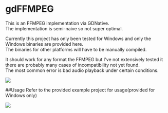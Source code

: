 # gdFFMPEG

This is an FFMPEG implementation via GDNative.   
The implementation is semi-naive so not super optimal.  
  
Currently this project has only been tested for Windows and only the Windows binaries are provided here.  
The binaries for other platforms will have to be manually compiled.
  
It should work for any format the FFMPEG but I've not extensively tested it there are probably many cases of incompatibility not yet found.  
The most common error is bad audio playback under certain conditions.  
  
![](https://i.imgur.com/TRur6KL.png)
  
##Usage
Refer to the provided example project for usage(provided for Windows only)  

![](https://i.imgur.com/k4yM430.png)
